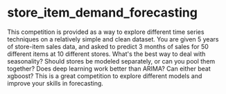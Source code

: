 # store_item_demand_forecasting
This competition is provided as a way to explore different time series techniques on a relatively simple and clean dataset.  You are given 5 years of store-item sales data, and asked to predict 3 months of sales for 50 different items at 10 different stores.  What's the best way to deal with seasonality? Should stores be modeled separately, or can you pool them together? Does deep learning work better than ARIMA? Can either beat xgboost?  This is a great competition to explore different models and improve your skills in forecasting.
